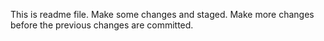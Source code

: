 This is readme file.
Make some changes and staged.
Make more changes before the previous changes are committed.